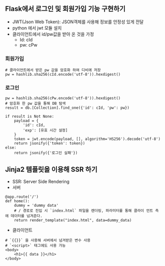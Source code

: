 ## Flask에서 로그인 및 회원가입 기능 구현하기
- JWT(Json Web Token): JSON객체를 사용해 정보를 안정성 있게 전달
- python 에서 jwt 모듈 설치
- 클라이언트에서 id/pw값을 받아 온 것을 가정
  - Id: cId
  - pw: cPw

### 회원가입
```
# 클라이언트에서 받은 pw 값을 암호화 하여 디비에 저장
pw = hashlib.sha256(cId.encode('utf-8')).hexdigest()
```

### 로그인
```
pw = hashlib.sha256(cPw.encode('utf-8')).hexdigest()
# 암호화 한 pw 값을 통해 DB 탐색
result = db.[Collection].find_one({'id': cId, 'pw': pw})

if result is Not None:
    payload = {
        'id': cId,
        'exp': [유효 시간 설정]
    }
    token = jwt.encode(payload, [], algorithm='HS256').decode('utf-8')
    return jsonify({'token': token})
else:
    return jsonify({'로그인 실패'})
```

## Jinja2 템플릿을 이용해 SSR 하기
- SSR: Server Side Rendering
- 서버
```
@app.route('/')
def home():
    dummy = 'dummy data'
    # / 경로로 진입 시 `index.html` 파일을 렌더링, 파라미터를 통해 클라이 언트 측에 데이터를 넘겨준다.
    return render_template("index.html", data=dummy_data)
```

- 클라이언트
```
# `{{}}` 을 사용해 서버에서 넘겨받은 변수 사용
# `<script>` 태그에도 사용 가능
<body>
    <h1>{{ data }}</h1>
</body>
```